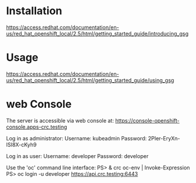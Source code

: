 # Installation

https://access.redhat.com/documentation/en-us/red_hat_openshift_local/2.5/html/getting_started_guide/introducing_gsg

# Usage

https://access.redhat.com/documentation/en-us/red_hat_openshift_local/2.5/html/getting_started_guide/using_gsg

# web Console
The server is accessible via web console at:
  https://console-openshift-console.apps-crc.testing

Log in as administrator:
  Username: kubeadmin
  Password: 2PIer-EryXn-ISI8X-cKyh9

Log in as user:
  Username: developer
  Password: developer

Use the 'oc' command line interface:
  PS> & crc oc-env | Invoke-Expression
  PS> oc login -u developer https://api.crc.testing:6443
